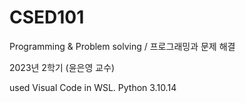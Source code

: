 # CSED101
Programming &amp; Problem solving / 프로그래밍과 문제 해결

2023년 2학기 (윤은영 교수)

used Visual Code in WSL.
Python 3.10.14
